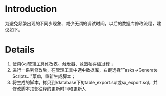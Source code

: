 # Introduction #

为避免频繁出现的不同步现象、减少无谓的调试时间，以后的数据库修改流程，建议如下。


# Details #
  1. 使用Sql管理工具修改表、触发器、视图和存储过程；
  1. 进行一系列修改后，在管理工具中选中数据库，右键选择"Tasks->Generate Scripts..."菜单，重新生成脚本；
  1. 将生成的脚本，拷贝到/database下的table\_export.sql或sp\_export.sql，并修改脚本顶部注释的更新时间和更新人